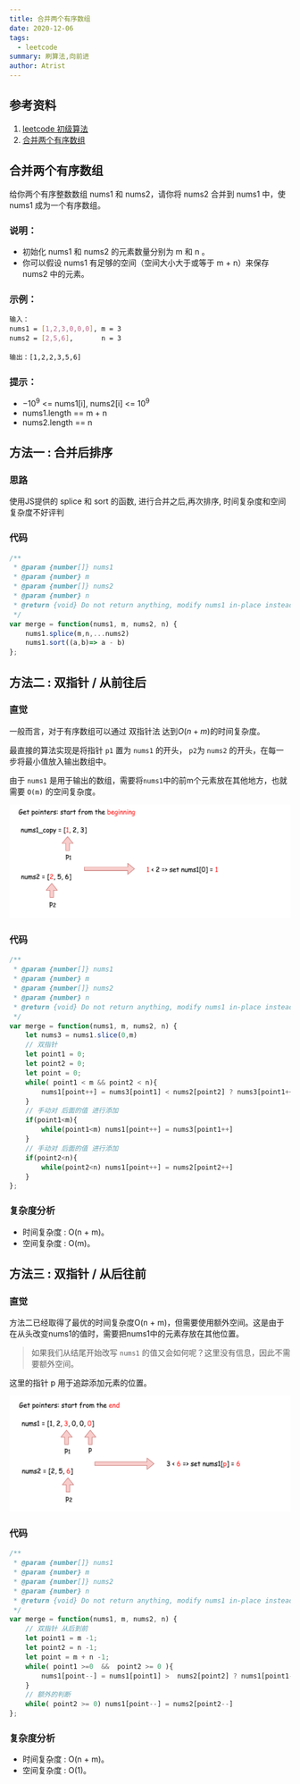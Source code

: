 ```yaml
---
title: 合并两个有序数组
date: 2020-12-06
tags: 
  - leetcode
summary: 刷算法,向前进
author: Atrist
---
```


## 参考资料

1. [leetcode 初级算法](https://leetcode-cn.com/leetbook/detail/top-interview-questions-easy/)
2. [合并两个有序数组](https://leetcode-cn.com/problems/merge-sorted-array/description/)

## 合并两个有序数组
给你两个有序整数数组 nums1 和 nums2，请你将 nums2 合并到 nums1 中，使 nums1 成为一个有序数组。

### 说明：

- 初始化 nums1 和 nums2 的元素数量分别为 m 和 n 。
- 你可以假设 nums1 有足够的空间（空间大小大于或等于 m + n）来保存 nums2 中的元素。

### 示例：
```bash
输入：
nums1 = [1,2,3,0,0,0], m = 3
nums2 = [2,5,6],       n = 3

输出：[1,2,2,3,5,6]
```
### 提示：
- $-10^9$ <= nums1[i], nums2[i] <= $10^9$
- nums1.length == m + n
- nums2.length == n

##  方法一 : 合并后排序
### 思路
使用JS提供的 splice 和 sort 的函数, 进行合并之后,再次排序, 时间复杂度和空间复杂度不好评判
### 代码
```js
/**
 * @param {number[]} nums1
 * @param {number} m
 * @param {number[]} nums2
 * @param {number} n
 * @return {void} Do not return anything, modify nums1 in-place instead.
 */
var merge = function(nums1, m, nums2, n) {
    nums1.splice(m,n,...nums2)
    nums1.sort((a,b)=> a - b)
};
```
## 方法二 : 双指针 / 从前往后
### 直觉
一般而言，对于有序数组可以通过 双指针法 达到$O(n + m)$的时间复杂度。

最直接的算法实现是将指针 `p1` 置为 `nums1` 的开头， `p2`为 `nums2` 的开头，在每一步将最小值放入输出数组中。

由于 `nums1` 是用于输出的数组，需要将`nums1`中的前m个元素放在其他地方，也就需要 `O(m)` 的空间复杂度。


![](./images/992f95361c37ad06deadb6f14a9970d0184fd47330365400dd1d6f7be239e0ff-image.png)

### 代码
```js
/**
 * @param {number[]} nums1
 * @param {number} m
 * @param {number[]} nums2
 * @param {number} n
 * @return {void} Do not return anything, modify nums1 in-place instead.
 */
var merge = function(nums1, m, nums2, n) {
    let nums3 = nums1.slice(0,m)
    // 双指针
    let point1 = 0;
    let point2 = 0;
    let point = 0;
    while( point1 < m && point2 < n){
        nums1[point++] = nums3[point1] < nums2[point2] ? nums3[point1++] : nums2[point2++]
    }
    // 手动对 后面的值 进行添加
    if(point1<m){
        while(point1<m) nums1[point++] = nums3[point1++]
    }
    // 手动对 后面的值 进行添加
    if(point2<n){
        while(point2<n) nums1[point++] = nums2[point2++]
    }
};
```

### 复杂度分析
- 时间复杂度 : O(n + m)。
- 空间复杂度 : O(m)。

## 方法三 : 双指针 / 从后往前
### 直觉

方法二已经取得了最优的时间复杂度O(n + m)，但需要使用额外空间。这是由于在从头改变nums1的值时，需要把nums1中的元素存放在其他位置。

>如果我们从结尾开始改写 `nums1` 的值又会如何呢？这里没有信息，因此不需要额外空间。

这里的指针 p 用于追踪添加元素的位置。

![](./images/358c5531639dff237d3a5b7d51d101f652d6409ff6a24f4ca601a277a4b859c5-image.png)


###  代码
```js
/**
 * @param {number[]} nums1
 * @param {number} m
 * @param {number[]} nums2
 * @param {number} n
 * @return {void} Do not return anything, modify nums1 in-place instead.
 */
var merge = function(nums1, m, nums2, n) {
    // 双指针 从后到前
    let point1 = m -1;
    let point2 = n -1;
    let point = m + n -1;
    while( point1 >=0  &&  point2 >= 0 ){
        nums1[point--] = nums1[point1] >  nums2[point2] ? nums1[point1--] : nums2[point2--]
    }
    // 额外的判断
    while( point2 >= 0) nums1[point--] = nums2[point2--]
};
```
### 复杂度分析
- 时间复杂度 : O(n + m)。
- 空间复杂度 : O(1)。